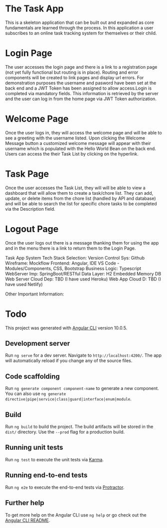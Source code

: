 # The Task App
This is a skeleton application that can be built out and expanded as core fundamentals are learned through the process.  In this application a user subscribes to an online task tracking system for themselves or their child. 

# Login Page
The user accesses the login page and there is a link to a registration page (not yet fully functional but routing is in place).  Routing and error components will be created to link pages and display url errors.  For demonstration purposes the username and pasword have been set at the back end and a JWT Token has been assigned to allow access.Login is completed via mandatory fields.  This information is retrieved by the server and the user can log in from the home page via JWT Token authorization.

# Welcome Page
Once the user logs in, they will access the welcome page and will be able to see a greeting with the username listed.  Upon clicking the Welcome Message button a customized welcome message will appear with their username which is populated with the Hello World Bean on the back end.  Users can access the their Task List by clicking on the hyperlink. 

# Task Page
Once the user accesses the Task List, they will will be able to view a dashboard that will allow them to create a task/chore list.  They can add, update, or delete items from the chore list (handled by API and database) and will be able to search the list for specific chore tasks to be completed via the Description field.  

# Logout Page
Once the user logs out there is a message thanking them for using the app and in the menu there is a link to return them to the Login Page.

Task App System Tech Stack Selection:
Version Control Sys: Github
Wireframe: Mockflow
Frontend: Angular,  IDE VS Code - Modules/Components, CSS, Bootstrap
Business Logic: Typescript
WebServer Imp: SpringBoot/RESTful 
Data Layer: H2 Embedded Memory DB
Web Server Cloud Dep: TBD (I have used Heroku)
Web App Cloud D: TBD (I have used Netlify)













Other Important Information:
# Todo

This project was generated with [Angular CLI](https://github.com/angular/angular-cli) version 10.0.5.

## Development server

Run `ng serve` for a dev server. Navigate to `http://localhost:4200/`. The app will automatically reload if you change any of the source files.

## Code scaffolding

Run `ng generate component component-name` to generate a new component. You can also use `ng generate directive|pipe|service|class|guard|interface|enum|module`.

## Build

Run `ng build` to build the project. The build artifacts will be stored in the `dist/` directory. Use the `--prod` flag for a production build.

## Running unit tests

Run `ng test` to execute the unit tests via [Karma](https://karma-runner.github.io).

## Running end-to-end tests

Run `ng e2e` to execute the end-to-end tests via [Protractor](http://www.protractortest.org/).

## Further help

To get more help on the Angular CLI use `ng help` or go check out the [Angular CLI README](https://github.com/angular/angular-cli/blob/master/README.md).
